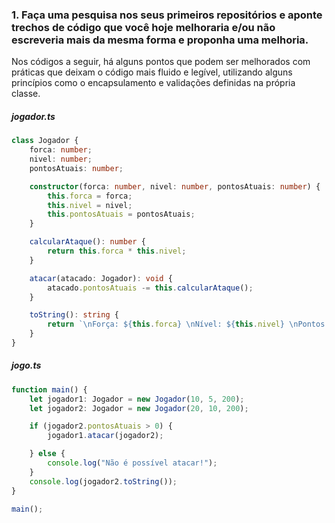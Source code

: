 
### 1\. Faça uma pesquisa nos seus primeiros repositórios e aponte trechos de código que você hoje melhoraria e/ou não escreveria mais da mesma forma e proponha uma melhoria.

Nos códigos a seguir, há alguns pontos que podem ser melhorados com práticas que deixam o código mais fluido e legível, utilizando alguns princípios como o encapsulamento e validações definidas na própria classe.

##### jogador.ts

```typescript
class Jogador {
    forca: number;
    nivel: number;
    pontosAtuais: number;

    constructor(forca: number, nivel: number, pontosAtuais: number) {
        this.forca = forca;
        this.nivel = nivel;
        this.pontosAtuais = pontosAtuais;
    }

    calcularAtaque(): number {
        return this.forca * this.nivel;
    }

    atacar(atacado: Jogador): void {
        atacado.pontosAtuais -= this.calcularAtaque();
    }

    toString(): string {
        return `\nForça: ${this.forca} \nNível: ${this.nivel} \nPontos: ${this.pontosAtuais}\n`;
    }
}
```
##### jogo.ts
```typescript
function main() {
    let jogador1: Jogador = new Jogador(10, 5, 200);
    let jogador2: Jogador = new Jogador(20, 10, 200);

    if (jogador2.pontosAtuais > 0) {
        jogador1.atacar(jogador2); 

    } else {
        console.log("Não é possível atacar!");
    }
    console.log(jogador2.toString());
}

main();

